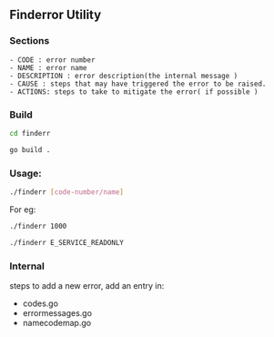 ## Finderror Utility
### Sections
    - CODE : error number
    - NAME : error name
    - DESCRIPTION : error description(the internal message )
    - CAUSE : steps that may have triggered the error to be raised.
    - ACTIONS: steps to take to mitigate the error( if possible )

### Build
```sh
cd finderr
```

```sh
go build .
```


### Usage:
```sh
./finderr [code-number/name]
```

For eg:
```sh
./finderr 1000
```

```sh
./finderr E_SERVICE_READONLY
```

### Internal
steps to add a new error, add an entry in:
- codes.go
- errormessages.go
- namecodemap.go
